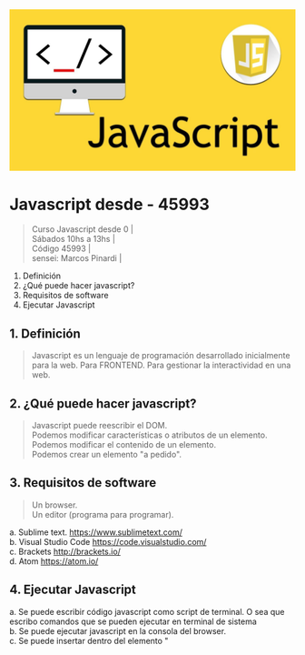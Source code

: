 <img src="https://raw.githubusercontent.com/exegeses/Javascript-dsd-0-45993/main/imagenes/javascript.jpg">

# Javascript desde - 45993

>Curso Javascript desde 0 |  
>Sábados 10hs a 13hs |  
>Código 45993 |  
>sensei: Marcos Pinardi |  

  1. Definición
  2. ¿Qué puede hacer javascript?
  3. Requisitos de software
  4. Ejecutar Javascript   

## 1. Definición

> Javascript es un lenguaje de programación desarrollado inicialmente para la web. Para FRONTEND. Para gestionar la interactividad en una web.

## 2. ¿Qué puede hacer javascript?

> Javascript puede reescribir el DOM.  
> Podemos modificar características o atributos de un elemento.
> Podemos modificar el contenido de un elemento.     
> Podemos crear un elemento "a pedido".

## 3. Requisitos de software

> Un browser.  
> Un editor (programa para programar).

  a. Sublime text. https://www.sublimetext.com/   
  b. Visual Studio Code https://code.visualstudio.com/  
  c. Brackets http://brackets.io/   
  d. Atom https://atom.io/ 

## 4. Ejecutar Javascript
a. Se puede escribir código javascript como script de terminal. O sea que escribo comandos que se pueden ejecutar en terminal de sistema  
b. Se puede ejecutar javascript en la consola del browser.  
c. Se puede insertar dentro del elemento "<script>"    
d. También se puede generar código javascript en línea (inline). Esto es como varlor de un atributo controlador de eventos de HTML
